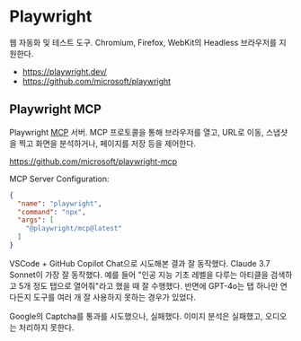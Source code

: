 # Playwright

웹 자동화 및 테스트 도구.
Chromium, Firefox, WebKit의 Headless 브라우저를 지원한다.

- https://playwright.dev/
- https://github.com/microsoft/playwright

## Playwright MCP

Playwright [MCP](/docs/wiki/model-context-protocol.md) 서버.
MCP 프로토콜을 통해 브라우저를 열고, URL로 이동, 스냅샷을 찍고 화면을 분석하거나, 페이지를 저장 등을 제어한다.

https://github.com/microsoft/playwright-mcp

MCP Server Configuration:

```json
{
  "name": "playwright",
  "command": "npx",
  "args": [
    "@playwright/mcp@latest"
  ]
}
```


VSCode + GitHub Copilot Chat으로 시도해본 결과 잘 동작했다.
Claude 3.7 Sonnet이 가장 잘 동작했다.
예를 들어 "인공 지능 기초 레벨을 다루는 아티클을 검색하고 5개 정도 탭으로 열어줘"라고 했을 때 잘 수행했다.
반면에 GPT-4o는 탭 하나만 연다든지 도구를 여러 개 잘 사용하지 못하는 경우가 있었다.

Google의 Captcha를 통과를 시도했으나, 실패했다.
이미지 분석은 실패했고, 오디오는 처리하지 못한다.
